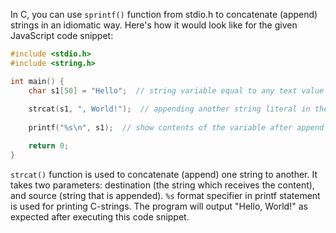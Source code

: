 In C, you can use `sprintf()` function from stdio.h to concatenate (append) strings in an idiomatic way. Here's how it would look like for the given JavaScript code snippet:

```c
#include <stdio.h>
#include <string.h>

int main() {
    char s1[50] = "Hello";  // string variable equal to any text value
    
    strcat(s1, ", World!");  // appending another string literal in the most idiomatic way
  
    printf("%s\n", s1);  // show contents of the variable after append operation

    return 0;
}
```

`strcat()` function is used to concatenate (append) one string to another. It takes two parameters: destination (the string which receives the content), and source (string that is appended). `%s` format specifier in printf statement is used for printing C-strings. The program will output "Hello, World!" as expected after executing this code snippet.

